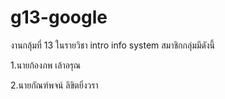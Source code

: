 # g13-google

งานกลุ้มที่ 13 ในรายวิชา intro info system
สมาชิกกลุ่มมีดังนี้

1.นายก้องภพ  เล้าอรุณ

2.นายกัณฑ์พจน์ ลิขิตยิ่งวรา
